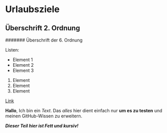 # Urlaubsziele

## Überschrift 2. Ordnung

####### Überschrift der 6. Ordnung

Listen:

- Element 1
- Element 2
- Element 3

1. Element
2. Element
3. Element

[Link](https://www.google.de)


**Hallo**, Ich bin ein *Text*. Das _alles_ hier dient einfach nur __um es zu testen__ und meinen GitHub-Wissen zu erweitern.

***Dieser Teil hier ist Fett und kursiv!***
